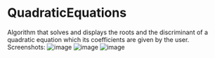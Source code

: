 # QuadraticEquations
Algorithm that solves and displays the roots and the discriminant of a quadratic equation which its coefficients are given by the user. 
Screenshots: 
![image](https://user-images.githubusercontent.com/74245258/115923656-39ab4d00-a487-11eb-9503-f16e403fde7f.png)
![image](https://user-images.githubusercontent.com/74245258/115923736-5c3d6600-a487-11eb-8d36-b4629559386d.png)
![image](https://user-images.githubusercontent.com/74245258/115923837-898a1400-a487-11eb-90eb-0ef0c0ecbc13.png)
